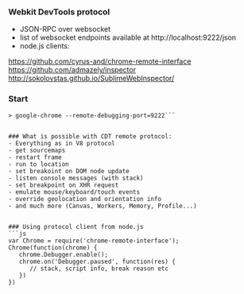 ### Webkit DevTools protocol
  - JSON-RPC over websocket
  - list of websocket endpoints available at http://localhost:9222/json
  - node.js clients:

  https://github.com/cyrus-and/chrome-remote-interface
  https://github.com/admazely/inspector
  http://sokolovstas.github.io/SublimeWebInspector/


### Start
```
> google-chrome --remote-debugging-port=9222```


### What is possible with CDT remote protocol:
- Everything as in V8 protocol
- get sourcemaps
- restart frame
- run to location
- set breakoint on DOM node update
- listen console messages (with stack)
- set breakpoint on XHR request
- emulate mouse/keyboard/touch events
- override geolocation and orientation info
- and much more (Canvas, Workers, Memory, Profile...)


### Using protocol client from node.js
```js
var Chrome = require('chrome-remote-interface');
Chrome(function(chrome) {
   chrome.Debugger.enable();
   chrome.on('Debugger.paused', function(res) {
      // stack, script info, break reason etc
   })
})
```